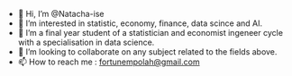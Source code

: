 - 👋 Hi, I’m @Natacha-ise
- 👀 I’m interested in statistic, economy, finance, data scince and AI.
- 🌱 I’m a final year student of a statistician and economist ingeneer cycle with a specialisation in data science.
- 💞️ I’m looking to collaborate on any subject related to the fields above.
- 📫 How to reach me : fortunempolah@gmail.com


<!---
Natacha-ise/Natacha-ise is a ✨ special ✨ repository because its `README.md` (this file) appears on your GitHub profile.
You can click the Preview link to take a look at your changes.
--->
